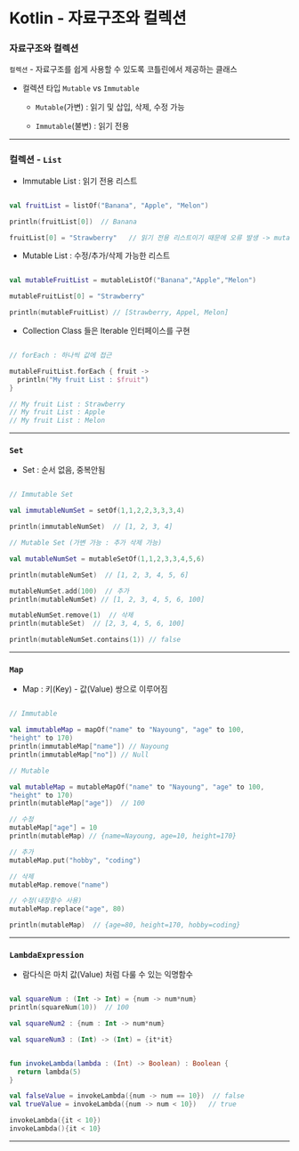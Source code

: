 # Kotlin - 자료구조와 컬렉션


### 자료구조와 컬렉션

`컬렉션` - 자료구조를 쉽게 사용할 수 있도록 코틀린에서 제공하는 클래스

- 컬렉션 타입 `Mutable` vs `Immutable`

    - `Mutable`(가변) : 읽기 및 삽입, 삭제, 수정 가능

    - `Immutable`(불변) : 읽기 전용

---

### 컬렉션 - `List`

- Immutable List : 읽기 전용 리스트

```Kotlin

val fruitList = listOf("Banana", "Apple", "Melon")

println(fruitList[0])  // Banana

fruitList[0] = "Strawberry"   // 읽기 전용 리스트이기 때문에 오류 발생 -> mutable 리스트로 만들어줘야함

```

- Mutable List : 수정/추가/삭제 가능한 리스트

```Kotlin

val mutableFruitList = mutableListOf("Banana","Apple","Melon")

mutableFruitList[0] = "Strawberry"

println(mutableFruitList) // [Strawberry, Appel, Melon]

```

- Collection Class 들은 Iterable 인터페이스를 구현

```Kotlin

// forEach : 하나씩 값에 접근

mutableFruitList.forEach { fruit -> 
  println("My fruit List : $fruit")
}

// My fruit List : Strawberry
// My fruit List : Apple
// My fruit List : Melon
```

---

### `Set`

- Set : 순서 없음, 중복안됨

```Kotlin

// Immutable Set

val immutableNumSet = setOf(1,1,2,2,3,3,3,4)

println(immutableNumSet)  // [1, 2, 3, 4]

// Mutable Set (가변 가능 : 추가 삭제 가능)

val mutableNumSet = mutableSetOf(1,1,2,3,3,4,5,6)

println(mutableNumSet)  // [1, 2, 3, 4, 5, 6]

mutableNumSet.add(100)  // 추가
println(mutableNumSet) // [1, 2, 3, 4, 5, 6, 100]

mutableNumSet.remove(1)  // 삭제
println(mutableSet)  // [2, 3, 4, 5, 6, 100]

println(mutableNumSet.contains(1)) // false
```

---

### `Map`

- Map : 키(Key) - 값(Value) 쌍으로 이루어짐

```Kotlin

// Immutable

val immutableMap = mapOf("name" to "Nayoung", "age" to 100, 
"height" to 170)
println(immutableMap["name"]) // Nayoung
println(immutableMap["no"]) // Null

// Mutable

val mutableMap = mutableMapOf("name" to "Nayoung", "age" to 100, 
"height" to 170)
println(mutableMap["age"])  // 100

// 수정
mutableMap["age"] = 10
println(mutableMap) // {name=Nayoung, age=10, height=170}

// 추가
mutableMap.put("hobby", "coding")

// 삭제
mutableMap.remove("name")

// 수정(내장함수 사용)
mutableMap.replace("age", 80)

println(mutableMap)  // {age=80, height=170, hobby=coding}

```

---

### `LambdaExpression`

- 람다식은 마치 값(Value) 처럼 다룰 수 있는 익명함수

```Kotlin

val squareNum : (Int -> Int) = {num -> num*num}
println(squareNum(10))  // 100

val squareNum2 : {num : Int -> num*num}

val squareNum3 : (Int) -> (Int) = {it*it}

```

```Kotlin

fun invokeLambda(lambda : (Int) -> Boolean) : Boolean {
  return lambda(5)
}

val falseValue = invokeLambda({num -> num == 10})  // false
val trueValue = invokeLambda({num -> num < 10})   // true

invokeLambda({it < 10})
invokeLambda(){it < 10}

```

---

